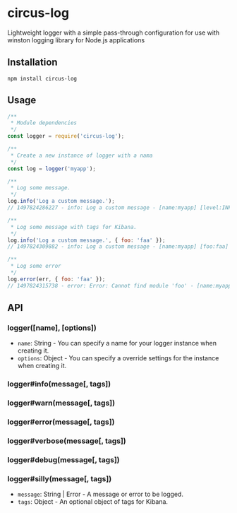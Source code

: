 # circus-log
Lightweight logger with a simple pass-through configuration for use with winston logging library for Node.js applications

## Installation

```
npm install circus-log
```

## Usage
```js
/**
 * Module dependencies
 */
const logger = require('circus-log');

/**
 * Create a new instance of logger with a nama
 */
const log = logger('myapp');

/**
 * Log some message.
 */
log.info('Log a custom message.');
// 1497824286227 - info: Log a custom message - [name:myapp] [level:INFO]

/**
 * Log some message with tags for Kibana.
 */
log.info('Log a custom message.', { foo: 'faa' });
// 1497824309882 - info: Log a custom message - [name:myapp] [foo:faa] [level:INFO]

/**
 * Log some error
 */
log.error(err, { foo: 'faa' });
// 1497824315738 - error: Error: Cannot find module 'foo' - [name:myapp] [foo:faa] [level:ERROR]
```

## API

### logger([name], [options])
- `name`: String - You can specify a name for your logger instance when creating it.
- `options`: Object - You can specify a override settings for the instance when creating it.

### logger#info(message[, tags])
### logger#warn(message[, tags])
### logger#error(message[, tags])
### logger#verbose(message[, tags])
### logger#debug(message[, tags])
### logger#silly(message[, tags])

- `message`: String | Error - A message or error to be logged.
- `tags`: Object - An optional object of tags for Kibana.
